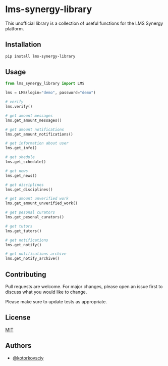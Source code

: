 # lms-synergy-library

This unofficial library is a collection of useful functions for the LMS Synergy platform.

## Installation

```bash
pip install lms-synergy-library
```

## Usage

```python
from lms_synergy_library import LMS

lms = LMS(login="demo", password="demo")

# verify
lms.verify()

# get amount messages
lms.get_amount_messages()

# get amount notifications
lms.get_amount_notifications()

# get information about user
lms.get_info()

# get shedule
lms.get_schedule()

# get news
lms.get_news()

# get disciplines
lms.get_disciplines()

# get amount unverified work
lms.get_amount_unverified_work()

# get pesonal curators
lms.get_pesonal_curators()

# get tutors
lms.get_tutors()

# get notifications
lms.get_notify()

# get notifications archive
lms.get_notify_archive()

```

## Contributing
Pull requests are welcome. For major changes, please open an issue first to discuss what you would like to change.

Please make sure to update tests as appropriate.

## License
[MIT](https://choosealicense.com/licenses/mit/)

## Authors

- [@kotorkovsciy](https://www.github.com/kotorkovsciy)
